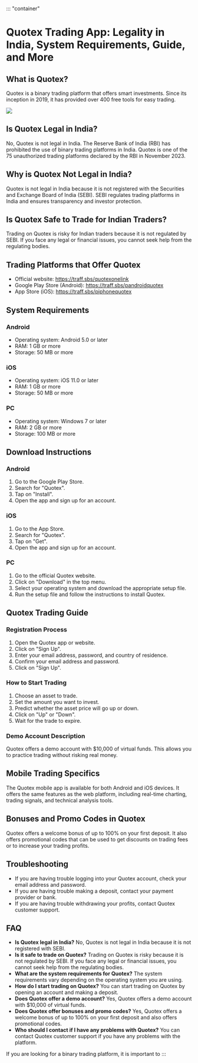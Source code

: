 ::: \"container\"
# Quotex Trading App: Legality in India, System Requirements, Guide, and More

## What is Quotex?

Quotex is a binary trading platform that offers smart investments. Since
its inception in 2019, it has provided over 400 free tools for easy
trading.

[![](https://static.quotex.io/files/1_en/300_250.jpg)](https://traff.sbs/brokerqxsignupf)

## Is Quotex Legal in India?

No, Quotex is not legal in India. The Reserve Bank of India (RBI) has
prohibited the use of binary trading platforms in India. Quotex is one
of the 75 unauthorized trading platforms declared by the RBI in November
2023.

## Why is Quotex Not Legal in India?

Quotex is not legal in India because it is not registered with the
Securities and Exchange Board of India (SEBI). SEBI regulates trading
platforms in India and ensures transparency and investor protection.

## Is Quotex Safe to Trade for Indian Traders?

Trading on Quotex is risky for Indian traders because it is not
regulated by SEBI. If you face any legal or financial issues, you cannot
seek help from the regulating bodies.

## Trading Platforms that Offer Quotex

-   Official website: https://traff.sbs/quotexonelink
-   Google Play Store (Android): https://traff.sbs/pandroidquotex
-   App Store (iOS): https://traff.sbs/piphonequotex

## System Requirements

### Android

-   Operating system: Android 5.0 or later
-   RAM: 1 GB or more
-   Storage: 50 MB or more

### iOS

-   Operating system: iOS 11.0 or later
-   RAM: 1 GB or more
-   Storage: 50 MB or more

### PC

-   Operating system: Windows 7 or later
-   RAM: 2 GB or more
-   Storage: 100 MB or more

## Download Instructions

### Android

1.  Go to the Google Play Store.
2.  Search for "Quotex".
3.  Tap on "Install".
4.  Open the app and sign up for an account.

### iOS

1.  Go to the App Store.
2.  Search for "Quotex".
3.  Tap on "Get".
4.  Open the app and sign up for an account.

### PC

1.  Go to the official Quotex website.
2.  Click on "Download" in the top menu.
3.  Select your operating system and download the appropriate setup
    file.
4.  Run the setup file and follow the instructions to install Quotex.

## Quotex Trading Guide

### Registration Process

1.  Open the Quotex app or website.
2.  Click on "Sign Up".
3.  Enter your email address, password, and country of residence.
4.  Confirm your email address and password.
5.  Click on "Sign Up".

### How to Start Trading

1.  Choose an asset to trade.
2.  Set the amount you want to invest.
3.  Predict whether the asset price will go up or down.
4.  Click on "Up" or "Down".
5.  Wait for the trade to expire.

### Demo Account Description

Quotex offers a demo account with \$10,000 of virtual funds. This allows
you to practice trading without risking real money.

## Mobile Trading Specifics

The Quotex mobile app is available for both Android and iOS devices. It
offers the same features as the web platform, including real-time
charting, trading signals, and technical analysis tools.

## Bonuses and Promo Codes in Quotex

Quotex offers a welcome bonus of up to 100% on your first deposit. It
also offers promotional codes that can be used to get discounts on
trading fees or to increase your trading profits.

## Troubleshooting

-   If you are having trouble logging into your Quotex account, check
    your email address and password.
-   If you are having trouble making a deposit, contact your payment
    provider or bank.
-   If you are having trouble withdrawing your profits, contact Quotex
    customer support.

## FAQ

-   **Is Quotex legal in India?** No, Quotex is not legal in India
    because it is not registered with SEBI.
-   **Is it safe to trade on Quotex?** Trading on Quotex is risky
    because it is not regulated by SEBI. If you face any legal or
    financial issues, you cannot seek help from the regulating bodies.
-   **What are the system requirements for Quotex?** The system
    requirements vary depending on the operating system you are using.
-   **How do I start trading on Quotex?** You can start trading on
    Quotex by opening an account and making a deposit.
-   **Does Quotex offer a demo account?** Yes, Quotex offers a demo
    account with \$10,000 of virtual funds.
-   **Does Quotex offer bonuses and promo codes?** Yes, Quotex offers a
    welcome bonus of up to 100% on your first deposit and also offers
    promotional codes.
-   **Who should I contact if I have any problems with Quotex?** You can
    contact Quotex customer support if you have any problems with the
    platform.

If you are looking for a binary trading platform, it is important to
:::

